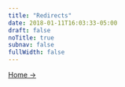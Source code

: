```yaml
---
title: "Redirects"
date: 2018-01-11T16:03:33-05:00
draft: false
noTitle: true
subnav: false
fullWidth: false
---
```


<p><a href="/">Home &rarr;</a></p>